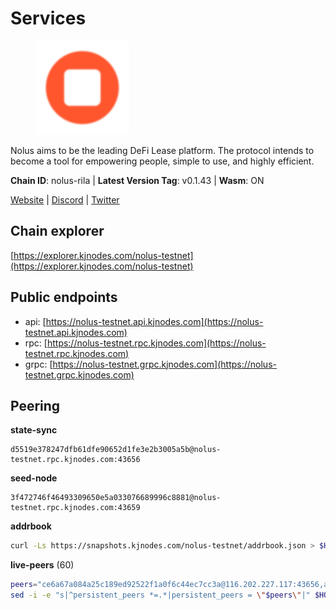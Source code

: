# Services

<figure><img src="https://raw.githubusercontent.com/kj89/cosmos-images/main/logos/nolus.png" width="150" alt=""><figcaption></figcaption></figure>

Nolus aims to be the leading DeFi Lease platform. The protocol  intends to become a tool for empowering people, simple to use, and highly efficient.

**Chain ID**: nolus-rila | **Latest Version Tag**: v0.1.43 | **Wasm**: ON

[Website](https://www.nolus.io) | [Discord](https://discord.gg/nolus-protocol) | [Twitter](https://twitter.com/NolusProtocol)




## Chain explorer
[https://explorer.kjnodes.com/nolus-testnet](https://explorer.kjnodes.com/nolus-testnet)

## Public endpoints

* api: [https://nolus-testnet.api.kjnodes.com](https://nolus-testnet.api.kjnodes.com)
* rpc: [https://nolus-testnet.rpc.kjnodes.com](https://nolus-testnet.rpc.kjnodes.com)
* grpc: [https://nolus-testnet.grpc.kjnodes.com](https://nolus-testnet.grpc.kjnodes.com)

## Peering

**state-sync**

```text
d5519e378247dfb61dfe90652d1fe3e2b3005a5b@nolus-testnet.rpc.kjnodes.com:43656
```

**seed-node**

```text
3f472746f46493309650e5a033076689996c8881@nolus-testnet.rpc.kjnodes.com:43659
```

**addrbook**
```bash
curl -Ls https://snapshots.kjnodes.com/nolus-testnet/addrbook.json > $HOME/.nolus/config/addrbook.json
```

**live-peers** (60)
```bash
peers="ce6a67a084a25c189ed92522f1a0f6c44ec7cc3a@116.202.227.117:43656,acd39ab5b00e5611df296b2e6fb4f6a44a32513f@23.88.5.169:21656,a7a48a15db2140201f22047ee9abbc0b259c1f92@194.163.129.102:26656,ea14465730b6fb05a14e7b3121ace8c78ea79974@149.102.136.206:26656,ba3332aa0cee56d0b03df3e0e115ff7dc1e4d317@157.230.63.187:26656,e0aac09f3de68abf583b0e3994228ee8bd19d1eb@168.119.124.130:45659,58d7fc67e12548f3f1ddda3bbe6000ae3d9d638c@85.10.198.169:13656,008f279d440095ce5f24a0fb6621f4a53424b972@91.107.137.64:26656,6e6a03770a8c0593788216d0497769e5c24ba5f8@149.102.136.149:36656,7f0df6c186a5d2215683a299b0445f172a94197b@184.174.34.72:26656,b7d04a32d5c0e9b7e1095c4d81f5bebfd03138db@65.108.8.28:61456,be52cb058e6e402d568807cb0432d940ecd6e4c9@139.99.217.221:26656,5d323e4127ebf0c3139f3081765606e32052fa3e@65.109.92.148:26656,2e146ac9281e3797cbe1ad053e5ce6046b972c15@65.109.140.29:37656,fcb82df30d2056c3af024fb389e173d683fe8229@65.108.105.48:19756,cd461cbfc354c26e8db91a39517e7f23f8e0a340@75.119.141.207:26656,e6e48680fa62c03bed242c52eb21d3cbe44a6752@46.8.210.144:26856,15525aa8ab6a35dc36c11405e79d9085a7e725c8@49.12.42.105:26656,b0ccfaac9b89109753771954255c1da3c22e4b46@77.232.39.99:37656,e6a98ad0bd1688dc0a3d3758d6cf4cf008cb8789@67.207.84.185:26656,8b0b427b4567a7a66f05fab1146ee97b52ad7958@93.189.30.119:26656,522ef40aec7b42c6915bd8b74d98af30b09bd180@128.199.104.83:43656,2c0ff6e5f30189559ad336a1eb17ae48fcacc8ee@95.216.14.58:61456,48965e7af4999cec83045d276f08a1ed7652b060@89.117.50.5:26656,e164939ecf8e80d9ffed6bedb9be31de553b47f9@80.254.8.54:26656,f242db403f7e1530a3d5a8a03713070c751d4083@167.235.231.59:1176,0130c7e5dbc56f4a933215b2ea25cd1ac80efd41@95.31.16.222:26656,8089ad7527be4d7823afc2cbaa1f3729506190d9@185.205.246.155:26656,236a2626ad46bb671b200883b6105350310372ef@135.181.81.65:37656,646d17dc6126bfe79eaeb2b95964323f198c9d3c@65.109.53.60:28656,8bfc455f7ca881253e32f903b467c1007abcda26@170.64.161.113:26656,2529fb1a111876e6eb8539539d5733248056e19e@194.146.13.128:60656,dba152eadb37e427969c2bd8b6a31e930879f571@152.70.188.61:26656,1b7e4b7ad8f8bf1415bdf16ed593167df7c413d3@95.216.221.119:26656,8d85b69ea7175ce0cf6ec7badae239339d6525db@81.0.218.59:26656,c2e461ef97ce664bc1e91ea95ecaa8766f58ce88@65.109.116.110:26656,2fc6d24d1d77c34427ce7cbb24de5ee4d4debe7c@161.97.108.208:26656,908d6765edb1f4c9671d63e78a4fa12a9d5d6290@162.55.169.70:26656,cc8efa42c4a41e44af474c3d7a404391c24019d3@46.101.188.231:26656,8e4dbe3f4d30aa5825d6e2c1b06ee196832e6dd8@194.163.169.49:60656,1225216de31c046baa2bb6455276a2ffe075509e@159.89.51.44:26656,7e7da58a74edd0b2592a920a9dde9a23aba4aa16@128.199.202.188:26656,bd8c8bf0d613f0ec05f8b17f4fd48f7036cbc212@94.250.201.130:28656,15cd61c8528611d1192ee06578cd6f5054645a0e@46.101.115.206:55666,66a81705eb9a8ec9c12726acbd82366ed0143724@79.137.248.243:26656,89d4b6b28f4399f49c82f9b0e891463f07f26cfe@95.216.65.177:29656,e84c51a539d705787644e235faab6bccd4b73bdd@5.61.33.18:26656,3a21e1dbd3ba75620eba60f9ef186936c1581a37@37.123.114.30:26656,4aaa12410714e59a6d9af52ae0cf95c6e42af0ba@65.108.199.120:61456,bfcf634c6345c558543d8c7836031e6ca9291dbb@207.180.245.116:60656,5ea269accda92e81817f46ed016166289fd0dea8@217.76.49.115:26656,d5519e378247dfb61dfe90652d1fe3e2b3005a5b@65.109.68.190:43656,2e80da0046dd3f2205a207dd435b6c9b0f9bfc04@65.109.93.152:27656,46e87e63ebfb628613a7c33ff69946ebd45fa510@176.99.142.180:36656,e08055aae540efed02e736ec79621f293fe92ae9@65.109.92.240:1176,c09d51409ac0461c9c346600c689058d762d7f85@157.230.84.137:26656,38e75806248cd215e1e71d94e3db8c08bcf87702@95.214.55.138:27656,6b14535ff005667f324f8439a55a21ee2f170d12@95.217.211.81:26656,c3eeb6117374834beaa674cb7a8769dc6ac9f672@135.181.33.188:37656,8c431676468dbfb80e22cc4bfd3b7ef881a1198e@185.185.82.61:26656"
sed -i -e "s|^persistent_peers *=.*|persistent_peers = \"$peers\"|" $HOME/.nolus/config/config.toml
```
